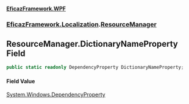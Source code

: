 #### [EficazFramework.WPF](EficazFrameworkWPF.md 'EficazFramework WPF')
### [EficazFramework.Localization](EficazFrameworkWPF.md#EficazFramework.Localization 'EficazFramework.Localization').[ResourceManager](EficazFramework.Localization/ResourceManager.md 'EficazFramework.Localization.ResourceManager')

## ResourceManager.DictionaryNameProperty Field

```csharp
public static readonly DependencyProperty DictionaryNameProperty;
```

#### Field Value
[System.Windows.DependencyProperty](https://docs.microsoft.com/en-us/dotnet/api/System.Windows.DependencyProperty 'System.Windows.DependencyProperty')